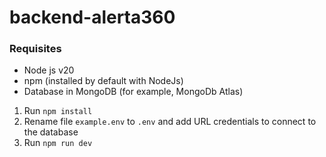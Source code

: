 # backend-alerta360
### Requisites
- Node js v20
- npm (installed by default with NodeJs)
- Database in MongoDB (for example, MongoDb Atlas) 

1. Run `npm install`
2. Rename file `example.env` to `.env` and add URL credentials to connect to the database
3. Run `npm run dev`

